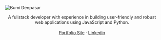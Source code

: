 <image src="https://media.tenor.com/sbfBfp3FeY8AAAAj/oia-uia.gif" alt="Bumi Denpasar" align="center">

<p align="center">
A fullstack developer with experience in building user-friendly and robust web applications using JavaScript and Python.<br>
<br>
<a href="https://bumidenpasar.is-a.dev">Portfolio Site</a>
 · <a href="https://www.linkedin.com/in/bumi-denpasar">Linkedin</a>
 <!-- · <a href="https://twitter.com/blueset">Instagram</a> -->
<br>
<br>
<br>
<br>
</p>
